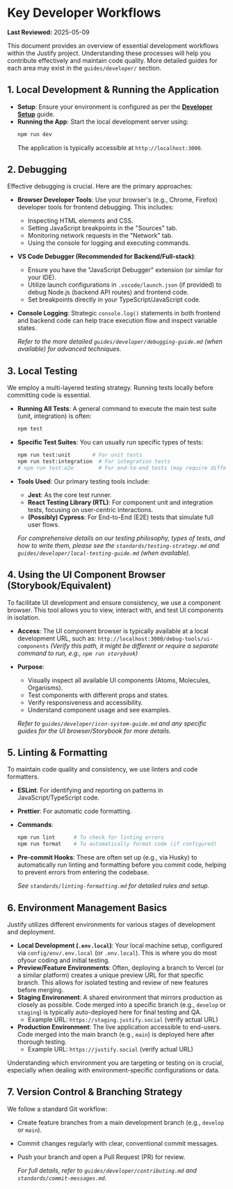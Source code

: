 # Key Developer Workflows

**Last Reviewed:** 2025-05-09

This document provides an overview of essential development workflows within the Justify project. Understanding these processes will help you contribute effectively and maintain code quality. More detailed guides for each area may exist in the `guides/developer/` section.

## 1. Local Development & Running the Application

- **Setup**: Ensure your environment is configured as per the **[Developer Setup](./developer-setup.md)** guide.
- **Running the App**: Start the local development server using:
  ```bash
  npm run dev
  ```
  The application is typically accessible at `http://localhost:3000`.

## 2. Debugging

Effective debugging is crucial. Here are the primary approaches:

- **Browser Developer Tools**: Use your browser's (e.g., Chrome, Firefox) developer tools for frontend debugging. This includes:
  - Inspecting HTML elements and CSS.
  - Setting JavaScript breakpoints in the "Sources" tab.
  - Monitoring network requests in the "Network" tab.
  - Using the console for logging and executing commands.
- **VS Code Debugger (Recommended for Backend/Full-stack)**:
  - Ensure you have the "JavaScript Debugger" extension (or similar for your IDE).
  - Utilize launch configurations in `.vscode/launch.json` (if provided) to debug Node.js (backend API routes) and frontend code.
  - Set breakpoints directly in your TypeScript/JavaScript code.
- **Console Logging**: Strategic `console.log()` statements in both frontend and backend code can help trace execution flow and inspect variable states.

  _Refer to the more detailed `guides/developer/debugging-guide.md` (when available) for advanced techniques._

## 3. Local Testing

We employ a multi-layered testing strategy. Running tests locally before committing code is essential.

- **Running All Tests**: A general command to execute the main test suite (unit, integration) is often:
  ```bash
  npm test
  ```
- **Specific Test Suites**: You can usually run specific types of tests:
  ```bash
  npm run test:unit       # For unit tests
  npm run test:integration  # For integration tests
  # npm run test:e2e        # For end-to-end tests (may require different setup)
  ```
- **Tools Used**: Our primary testing tools include:

  - **Jest**: As the core test runner.
  - **React Testing Library (RTL)**: For component unit and integration tests, focusing on user-centric interactions.
  - **(Possibly) Cypress**: For End-to-End (E2E) tests that simulate full user flows.

  _For comprehensive details on our testing philosophy, types of tests, and how to write them, please see the `standards/testing-strategy.md` and `guides/developer/local-testing-guide.md` (when available)._

## 4. Using the UI Component Browser (Storybook/Equivalent)

To facilitate UI development and ensure consistency, we use a component browser. This tool allows you to view, interact with, and test UI components in isolation.

- **Access**: The UI component browser is typically available at a local development URL, such as:
  `http://localhost:3000/debug-tools/ui-components`
  _(Verify this path, it might be different or require a separate command to run, e.g., `npm run storybook`)_
- **Purpose**:

  - Visually inspect all available UI components (Atoms, Molecules, Organisms).
  - Test components with different props and states.
  - Verify responsiveness and accessibility.
  - Understand component usage and see examples.

  _Refer to `guides/developer/icon-system-guide.md` and any specific guides for the UI browser/Storybook for more details._

## 5. Linting & Formatting

To maintain code quality and consistency, we use linters and code formatters.

- **ESLint**: For identifying and reporting on patterns in JavaScript/TypeScript code.
- **Prettier**: For automatic code formatting.
- **Commands**:
  ```bash
  npm run lint      # To check for linting errors
  npm run format    # To automatically format code (if configured)
  ```
- **Pre-commit Hooks**: These are often set up (e.g., via Husky) to automatically run linting and formatting before you commit code, helping to prevent errors from entering the codebase.

  _See `standards/linting-formatting.md` for detailed rules and setup._

## 6. Environment Management Basics

Justify utilizes different environments for various stages of development and deployment.

- **Local Development (`.env.local`)**: Your local machine setup, configured via `config/env/.env.local` (or `.env.local`). This is where you do most ofyour coding and initial testing.
- **Preview/Feature Environments**: Often, deploying a branch to Vercel (or a similar platform) creates a unique preview URL for that specific branch. This allows for isolated testing and review of new features before merging.
- **Staging Environment**: A shared environment that mirrors production as closely as possible. Code merged into a specific branch (e.g., `develop` or `staging`) is typically auto-deployed here for final testing and QA.
  - Example URL: `https://staging.justify.social` (verify actual URL)
- **Production Environment**: The live application accessible to end-users. Code merged into the main branch (e.g., `main`) is deployed here after thorough testing.
  - Example URL: `https://justify.social` (verify actual URL)

Understanding which environment you are targeting or testing on is crucial, especially when dealing with environment-specific configurations or data.

## 7. Version Control & Branching Strategy

We follow a standard Git workflow:

- Create feature branches from a main development branch (e.g., `develop` or `main`).
- Commit changes regularly with clear, conventional commit messages.
- Push your branch and open a Pull Request (PR) for review.

  _For full details, refer to `guides/developer/contributing.md` and `standards/commit-messages.md`._
